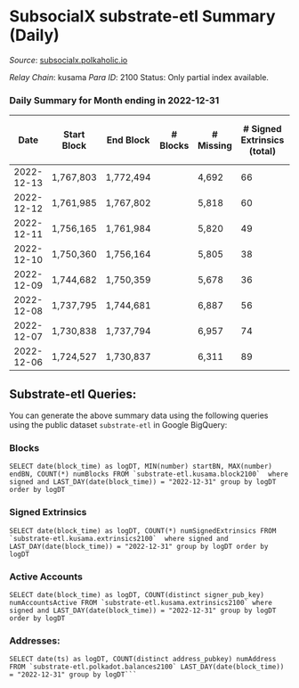 # SubsocialX substrate-etl Summary (Daily)

_Source_: [subsocialx.polkaholic.io](https://subsocialx.polkaholic.io)

*Relay Chain*: kusama
*Para ID*: 2100
Status: Only partial index available.


### Daily Summary for Month ending in 2022-12-31


| Date | Start Block | End Block | # Blocks | # Missing | # Signed Extrinsics (total) | # Active Accounts | # Addresses with Balances | # Events | # Transfers | # XCM Transfers In | # XCM Transfers Out |
| ---- | ----------- | --------- | -------- | --------- | --------------------------- | ----------------- | ------------------------- | -------- | ----------- | ------------------ | ------------------- |
| 2022-12-13 | 1,767,803 | 1,772,494 |  | 4,692 | 66 | 25 |  | 9,616 |   |   |   |
| 2022-12-12 | 1,761,985 | 1,767,802 |  | 5,818 | 60 | 25 |  | 11,836 |   |   |   |
| 2022-12-11 | 1,756,165 | 1,761,984 |  | 5,820 | 49 | 20 |  | 11,775 |   |   |   |
| 2022-12-10 | 1,750,360 | 1,756,164 |  | 5,805 | 38 |  |  | 11,771 | 1  |   |   |
| 2022-12-09 | 1,744,682 | 1,750,359 |  | 5,678 | 36 |  |  | 11,485 |   |   |   |
| 2022-12-08 | 1,737,795 | 1,744,681 |  | 6,887 | 56 |  |  | 13,939 |   |   |   |
| 2022-12-07 | 1,730,838 | 1,737,794 |  | 6,957 | 74 |  |  | 14,199 |   |   |   |
| 2022-12-06 | 1,724,527 | 1,730,837 |  | 6,311 | 89 |  |  | 12,929 |   |   |   |

## Substrate-etl Queries:
You can generate the above summary data using the following queries using the public dataset `substrate-etl` in Google BigQuery:


### Blocks
```
SELECT date(block_time) as logDT, MIN(number) startBN, MAX(number) endBN, COUNT(*) numBlocks FROM `substrate-etl.kusama.block2100`  where signed and LAST_DAY(date(block_time)) = "2022-12-31" group by logDT order by logDT
```


### Signed Extrinsics
```
SELECT date(block_time) as logDT, COUNT(*) numSignedExtrinsics FROM `substrate-etl.kusama.extrinsics2100`  where signed and LAST_DAY(date(block_time)) = "2022-12-31" group by logDT order by logDT
```


### Active Accounts
```
SELECT date(block_time) as logDT, COUNT(distinct signer_pub_key) numAccountsActive FROM `substrate-etl.kusama.extrinsics2100` where signed and LAST_DAY(date(block_time)) = "2022-12-31" group by logDT order by logDT
```


### Addresses:
```
SELECT date(ts) as logDT, COUNT(distinct address_pubkey) numAddress FROM `substrate-etl.polkadot.balances2100` LAST_DAY(date(block_time)) = "2022-12-31" group by logDT```

